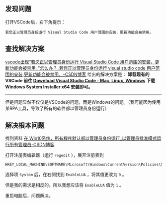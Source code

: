 ## 发现问题
打开VSCode后，右下角提示：
```
若您正以管理员身份运行 Visual Studio Code 用户范围的安装，更新功能会被禁用。
```


## 查找解决方案
[vscode出现“若您正以管理员身份运行 Visual Studio Code 用户范围的安装，更新功能会被禁用。”怎么办？_若您正以管理员身份运行 visual studio code 用户范围的安装,更新功能会被禁用。-CSDN博客](https://blog.csdn.net/kitesxian/article/details/133421182) 给出的解决方案是：
**卸载现有的VSCode 前往 [Download Visual Studio Code - Mac, Linux, Windows](https://code.visualstudio.com/Download) 下载 Windows System Installer x64 安装即可。**


---
但是问题显然不仅仅是VSCode的问题，而是Windows的问题。（我可能因为使用某RPA工具，导致了所有的软件都以管理员身份运行）

## 解决根本问题
找到资料 [在 Win10系统，所有程序默认都以管理员身份运行_以管理员批准模式运行所有管理员-CSDN博客](https://blog.csdn.net/xiaojin21cen/article/details/124221504)

打开注册表编辑器（运行 `regedit` ），展开注册表到
```
HKEY_LOCAL_MACHINE\SOFTWARE\Microsoft\Windows\CurrentVersion\Policies\System
```
选择项 `System` 后，在右侧找到 `EnableLUA` ，将其值更改为 `0` 。

但是我的需求是相反的。所以我想应该将 `EnableLUA` 值为 `1` 。

重启电脑后，问题解决。
